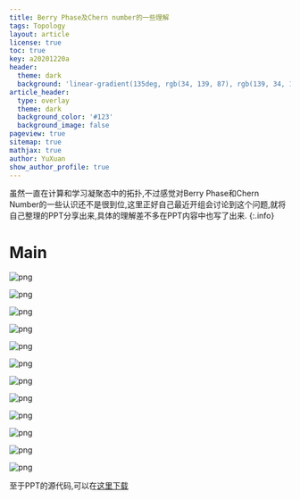 ```yaml
---
title: Berry Phase及Chern number的一些理解
tags: Topology 
layout: article
license: true
toc: true
key: a20201220a
header:
  theme: dark
  background: 'linear-gradient(135deg, rgb(34, 139, 87), rgb(139, 34, 139))'
article_header:
  type: overlay
  theme: dark
  background_color: '#123'
  background_image: false
pageview: true
sitemap: true
mathjax: true
author: YuXuan
show_author_profile: true
---
```

虽然一直在计算和学习凝聚态中的拓扑,不过感觉对Berry Phase和Chern Number的一些认识还不是很到位,这里正好自己最近开组会讨论到这个问题,就将自己整理的PPT分享出来,具体的理解差不多在PPT内容中也写了出来.
{:.info}
<!--more-->
# Main
![png](/assets/images/20201220/Berry_Page1.png)

![png](/assets/images/20201220/Berry_Page2.png)

![png](/assets/images/20201220/Berry_Page3.png)

![png](/assets/images/20201220/Berry_Page4.png)

![png](/assets/images/20201220/Berry_Page5.png)

![png](/assets/images/20201220/Berry_Page6.png)

![png](/assets/images/20201220/Berry_Page7.png)

![png](/assets/images/20201220/Berry_Page8.png)

![png](/assets/images/20201220/Berry_Page9.png)

![png](/assets/images/20201220/Berry_Page10.png)

![png](/assets/images/20201220/Berry_Page11.png)

![png](/assets/images/20201220/Berry_Page12.png)

至于PPT的源代码,可以在[这里下载](/assets/pdf/BerryPhase.7z)
